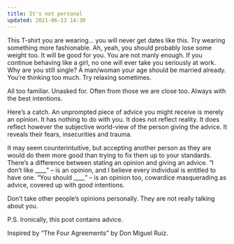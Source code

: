 ```yaml
---
title: It's not personal
updated: 2021-06-13 14:30
---
```


This T-shirt you are wearing… you will never get dates like this. Try wearing something more fashionable. Ah, yeah, you should probably lose some weight too. It will be good for you. You are not manly enough. If you continue behaving like a girl, no one will ever take you seriously at work. Why are you still single? A man/woman your age should be married already. You’re thinking too much. Try relaxing sometimes.

All too familiar. Unasked for. Often from those we are close too. Always with the best intentions.

Here’s a catch. An unprompted piece of advice you might receive is merely an opinion. It has nothing to do with you. It does not reflect reality. It does reflect however the subjective world-view of the person giving the advice. It reveals their fears, insecurities and trauma.

It may seem counterintuitive, but accepting another person as they are would do them more good than trying to fix them up to your standards. There’s a difference between stating an opinion and giving an advice. “I don’t like _\_\_\_” –  is an opinion, and I believe every individual is entitled to have one. “You should _\_\_\_” – is an opinion too, cowardice masquerading as advice, covered up with good intentions.

Don’t take other people’s opinions personally. They are not really talking about you.

P.S. Ironically, this post contains advice.

Inspired by “The Four Agreements” by Don Miguel Ruiz.
